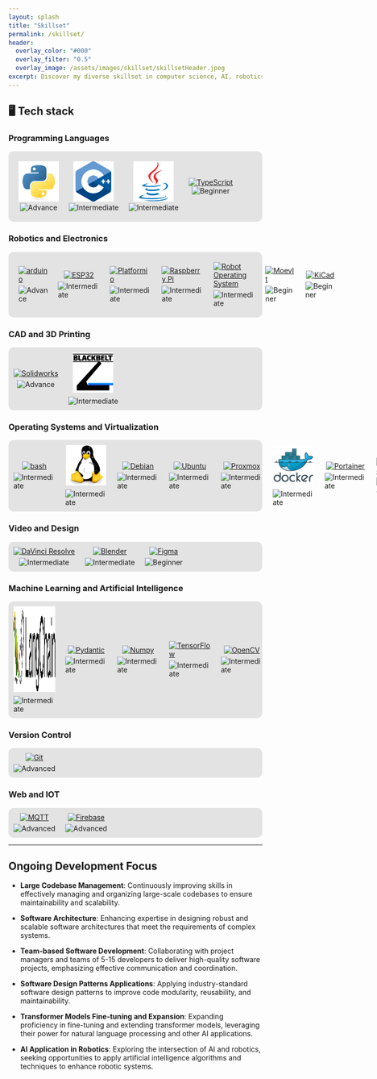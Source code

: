 ```yaml
---
layout: splash
title: "Skillset"
permalink: /skillset/
header:
  overlay_color: "#000"
  overlay_filter: "0.5"
  overlay_image: /assets/images/skillset/skillsetHeader.jpeg
excerpt: Discover my diverse skillset in computer science, AI, robotics, mechanics, and electronics.
---
```


## 🖥️ **Tech stack**

### Programming Languages
<div style="background-color: rgba(0, 0, 0, 0.1); padding: 10px; border-radius: 10px; display: flex; align-items: center;">
    <div style="display: flex; flex-direction: column; align-items: center; margin: 10px;">
        <a href="https://www.python.org" target="_blank" rel="noreferrer">
            <img src="https://raw.githubusercontent.com/devicons/devicon/master/icons/python/python-original.svg" alt="python" width="80" height="80"/>
        </a>
        <img src="https://img.shields.io/badge/Lv-Advance-red" alt="Advance" />
    </div>
    <div style="display: flex; flex-direction: column; align-items: center; margin: 10px;">
        <a href="https://www.w3schools.com/cpp/" target="_blank" rel="noreferrer">
            <img src="https://raw.githubusercontent.com/devicons/devicon/master/icons/cplusplus/cplusplus-original.svg" alt="cplusplus" width="80" height="80"/>
        </a>
        <img src="https://img.shields.io/badge/Lv-Intermediate-yellow" alt="Intermediate" />
    </div>
    <div style="display: flex; flex-direction: column; align-items: center; margin: 10px;">
        <a href="https://www.java.com" target="_blank" rel="noreferrer">
            <img src="https://raw.githubusercontent.com/devicons/devicon/master/icons/java/java-original.svg" alt="java" width="80" height="80"/>
        </a>
        <img src="https://img.shields.io/badge/Lv-Intermediate-yellow" alt="Intermediate" />
    </div>
    <div style="display: flex; flex-direction: column; align-items: center; margin: 10px;">
        <a href="https://www.typescriptlang.org/" target="_blank" rel="noreferrer">
            <img src="https://www.vectorlogo.zone/logos/typescriptlang/typescriptlang-icon.svg" alt="TypeScript" width="80" height="80"/>
        </a>
        <img src="https://img.shields.io/badge/Lv-Beginner-green" alt="Beginner" />
    </div>
</div>

### Robotics and Electronics
<div style="background-color: rgba(0, 0, 0, 0.1); padding: 10px; border-radius: 10px; display: flex; align-items: center;">
    <div style="display: flex; flex-direction: column; align-items: center; margin: 10px;">
        <a href="https://www.arduino.cc/" target="_blank" rel="noreferrer">
            <img src="https://cdn.worldvectorlogo.com/logos/arduino-1.svg" alt="arduino" width="80" height="80"/>
        </a>
        <img src="https://img.shields.io/badge/Lv-Advance-red" alt="Advance" style="margin-top: 5px;" />
    </div>
    <div style="display: flex; flex-direction: column; align-items: center; margin: 10px;">
        <a href="https://github.com/espressif" target="_blank" rel="noreferrer">
            <img src="https://avatars.githubusercontent.com/u/9460735?s=200&v=4" alt="ESP32" width="80" height="80"/>
        </a>
        <img src="https://img.shields.io/badge/Lv-Intermediate-yellow" alt="Intermediate" style="margin-top: 5px;" />
    </div>
    <div style="display: flex; flex-direction: column; align-items: center; margin: 10px;">
        <a href="https://github.com/platformio" target="_blank" rel="noreferrer">
            <img src="https://upload.wikimedia.org/wikipedia/commons/thumb/c/cd/PlatformIO_logo.svg/900px-PlatformIO_logo.svg.png?20220205132823" alt="Platformio" width="80" height="80"/>
        </a>
        <img src="https://img.shields.io/badge/Lv-Intermediate-yellow" alt="Intermediate" style="margin-top: 5px;" />
    </div>
    <div style="display: flex; flex-direction: column; align-items: center; margin: 10px;">
        <a href="https://www.raspberrypi.org/" target="_blank" rel="noreferrer">
            <img src="https://www.raspberrypi.org/pagekit-assets/media/images/4913a547895720ff30c1.svg" alt="Raspberry Pi" width="120" height="80"/>
        </a>
        <img src="https://img.shields.io/badge/Lv-Intermediate-yellow" alt="Intermediate" style="margin-top: 5px;" />
    </div>
    <div style="display: flex; flex-direction: column; align-items: center; margin: 10px;">
        <a href="https://docs.ros.org/en/humble/index.html" target="_blank" rel="noreferrer">
            <img src="https://www.ros.org/imgs/logo-white.png" alt="Robot Operating System" width="150" height="80"/>
        </a>
        <img src="https://img.shields.io/badge/Lv-Intermediate-yellow" alt="Intermediate" style="margin-top: 5px;" />
    </div>
    <div style="display: flex; flex-direction: column; align-items: center; margin: 10px;">
        <a href="https://moveit.ros.org/" target="_blank" rel="noreferrer">
            <img src="https://moveit.ros.org/assets/logo/moveit_logo-white.png" alt="MoevIt" width="180" height="96"/>
        </a>
        <img src="https://img.shields.io/badge/Lv-Beginner-green" alt="Beginner" style="margin-top: 5px;" />
    </div>
    <div style="display: flex; flex-direction: column; align-items: center; margin: 10px;">
        <a href="https://www.kicad.org/" target="_blank" rel="noreferrer">
            <img src="https://upload.wikimedia.org/wikipedia/commons/5/59/KiCad-Logo.svg" alt="KiCad" width="120" height="80"/>
        </a>
        <img src="https://img.shields.io/badge/Lv-Beginner-green" alt="Beginner" style="margin-top: 5px;" />
    </div>
</div>

### CAD and 3D Printing
<div style="background-color: rgba(0, 0, 0, 0.1); padding: 10px; border-radius: 10px; display: flex; align-items: center;">
    <div style="display: flex; flex-direction: column; align-items: center; margin-right: 20px;">
        <a href="https://www.solidworks.com/" target="_blank" rel="noreferrer">
            <img src="https://www.3ds.com/assets/3ds-navigation/Solidworks-logo_red.svg" alt="Solidworks" width="120" height="80"/>
        </a>
        <img src="https://img.shields.io/badge/Lv-Advance-red" alt="Advance" style="margin-top: 5px;" />
    </div>
    <div style="display: flex; flex-direction: column; align-items: center;">
        <a href="https://github.com/Ultimaker/Cura" target="_blank" rel="noreferrer">
            <img src="https://github.com/Ultimaker/Cura/raw/main/resources/images/cura-icon.png" alt="Cura" width="80" height="80"/>
        </a>
        <img src="https://img.shields.io/badge/Lv-Intermediate-yellow" alt="Intermediate" style="margin-top: 5px;" />
    </div>
</div>

### Operating Systems and Virtualization
<div style="background-color: rgba(0, 0, 0, 0.1); padding: 10px; border-radius: 10px; display: flex; align-items: center;">
    <div style="display: flex; flex-direction: column; align-items: center; margin-right: 20px;">
        <a href="https://www.gnu.org/software/bash/" target="_blank" rel="noreferrer">
            <img src="https://upload.wikimedia.org/wikipedia/commons/thumb/8/82/Gnu-bash-logo.svg/180px-Gnu-bash-logo.svg.png" alt="bash" width="100" height="80"/>
        </a>
        <img src="https://img.shields.io/badge/Lv-Intermediate-yellow" alt="Intermediate" style="margin-top: 5px;" />
    </div>
    <div style="display: flex; flex-direction: column; align-items: center; margin-right: 20px;">
        <a href="https://www.linux.org/" target="_blank" rel="noreferrer">
            <img src="https://raw.githubusercontent.com/devicons/devicon/master/icons/linux/linux-original.svg" alt="linux" width="80" height="80"/>
        </a>
        <img src="https://img.shields.io/badge/Lv-Intermediate-yellow" alt="Intermediate" style="margin-top: 5px;" />
    </div>
    <div style="display: flex; flex-direction: column; align-items: center; margin-right: 20px;">
        <a href="https://www.debian.org/" target="_blank" rel="noreferrer">
            <img src="https://www.debian.org/logos/openlogo-nd.svg" alt="Debian" width="80" height="80"/>
        </a>
        <img src="https://img.shields.io/badge/Lv-Intermediate-yellow" alt="Intermediate" style="margin-top: 5px;" />
    </div>
    <div style="display: flex; flex-direction: column; align-items: center; margin-right: 20px;">
        <a href="https://ubuntu.com/" target="_blank" rel="noreferrer">
            <img src="https://upload.wikimedia.org/wikipedia/commons/9/9e/UbuntuCoF.svg" alt="Ubuntu" width="80" height="80"/>
        </a>
        <img src="https://img.shields.io/badge/Lv-Intermediate-yellow" alt="Intermediate" style="margin-top: 5px;" />
    </div>
    <div style="display: flex; flex-direction: column; align-items: center; margin-right: 20px;">
        <a href="https://proxmox.com/en/" target="_blank" rel="noreferrer">
            <img src="https://proxmox.com/images/proxmox/logos/mediakit-proxmox-server-solutions-logos-dark.svg" alt="Proxmox" width="276" height="96"/>
        </a>
        <img src="https://img.shields.io/badge/Lv-Intermediate-yellow" alt="Intermediate" style="margin-top: 5px;" />
    </div>
    <div style="display: flex; flex-direction: column; align-items: center; margin-right: 20px;">
        <a href="https://www.docker.com/" target="_blank" rel="noreferrer">
            <img src="https://raw.githubusercontent.com/devicons/devicon/master/icons/docker/docker-original-wordmark.svg" alt="docker" width="80" height="80"/>
        </a>
        <img src="https://img.shields.io/badge/Lv-Intermediate-yellow" alt="Intermediate" style="margin-top: 5px;" />
    </div>
    <div style="display: flex; flex-direction: column; align-items: center; margin-right: 20px;">
        <a href="https://www.portainer.io/" target="_blank" rel="noreferrer">
            <img src="https://www.portainer.io/hubfs/portainer-logo-black.svg" alt="Portainer" width="120" height="96"/>
        </a>
        <img src="https://img.shields.io/badge/Lv-Intermediate-yellow" alt="Intermediate" style="margin-top: 5px;" />
    </div>
    <div style="display: flex; flex-direction: column; align-items: center;">
        <a href="https://nextcloud.com/" target="_blank" rel="noreferrer">
            <img src="https://upload.wikimedia.org/wikipedia/commons/thumb/6/60/Nextcloud_Logo.svg/212px-Nextcloud_Logo.svg.png?20210301111141" alt="Nextcloud" width="68" height="96"/>
        </a>
        <img src="https://img.shields.io/badge/Lv-Intermediate-yellow" alt="Intermediate" style="margin-top: 5px;" />
    </div>
</div>

### Video and Design
<div style="background-color: rgba(0, 0, 0, 0.1); padding: 10px; border-radius: 10px; display: flex; align-items: center;">
    <div style="display: flex; flex-direction: column; align-items: center; margin-right: 20px;">
        <a href="https://www.blackmagicdesign.com/products/davinciresolve" target="_blank" rel="noreferrer">
            <img src="https://upload.wikimedia.org/wikipedia/commons/9/90/DaVinci_Resolve_17_logo.svg" alt="DaVinci Resolve" width="80" height="80"/>
        </a>
        <img src="https://img.shields.io/badge/Lv-Intermediate-yellow" alt="Intermediate" style="margin-top: 5px;" />
    </div>
    <div style="display: flex; flex-direction: column; align-items: center; margin-right: 20px;">
        <a href="https://www.blender.org/" target="_blank" rel="noreferrer">
            <img src="https://download.blender.org/branding/community/blender_community_badge_white.svg" alt="Blender" width="80" height="80"/>
        </a>
        <img src="https://img.shields.io/badge/Lv-Intermediate-yellow" alt="Intermediate" style="margin-top: 5px;" />
    </div>
    <div style="display: flex; flex-direction: column; align-items: center;">
        <a href="https://www.figma.com/" target="_blank" rel="noreferrer">
            <img src="https://www.vectorlogo.zone/logos/figma/figma-icon.svg" alt="Figma" width="80" height="80"/>
        </a>
        <img src="https://img.shields.io/badge/Lv-Beginner-green" alt="Beginner" style="margin-top: 5px;" />
    </div>
</div>

### Machine Learning and Artificial Intelligence
<div style="background-color: rgba(0, 0, 0, 0.1); padding: 10px; border-radius: 10px; display: flex; align-items: center;">
    <div style="display: flex; flex-direction: column; align-items: center; margin-right: 20px;">
        <a href="https://github.com/langchain-ai/langchain" target="_blank" rel="noreferrer">
            <img src="/assets/images/skillset/Langchain.svg" alt="Langchain" width="170" height="170"/>
        </a>
        <img src="https://img.shields.io/badge/Lv-Intermediate-yellow" alt="Intermediate" style="margin-top: 5px;" />
    </div>
    <div style="display: flex; flex-direction: column; align-items: center; margin-right: 20px;">
        <a href="https://github.com/pydantic/pydantic" target="_blank" rel="noreferrer">
            <img src="https://avatars.githubusercontent.com/u/110818415?s=200&v=4" alt="Pydantic" width="80" height="80"/>
        </a>
        <img src="https://img.shields.io/badge/Lv-Intermediate-yellow" alt="Intermediate" style="margin-top: 5px;" />
    </div>
    <div style="display: flex; flex-direction: column; align-items: center; margin-right: 20px;">
        <a href="https://numpy.org/" target="_blank" rel="noreferrer">
            <img src="https://numpy.org/images/logo.svg" alt="Numpy" width="80" height="80"/>
        </a>
        <img src="https://img.shields.io/badge/Lv-Intermediate-yellow" alt="Intermediate" style="margin-top: 5px;" />
    </div>
    <div style="display: flex; flex-direction: column; align-items: center; margin-right: 20px;">
        <a href="https://www.tensorflow.org" target="_blank" rel="noreferrer">
            <img src="https://www.vectorlogo.zone/logos/tensorflow/tensorflow-icon.svg" alt="TensorFlow" width="80" height="80"/>
        </a>
        <img src="https://img.shields.io/badge/Lv-Intermediate-yellow" alt="Intermediate" style="margin-top: 5px;" />
    </div>
    <div style="display: flex; flex-direction: column; align-items: center;">
        <a href="https://opencv.org/" target="_blank" rel="noreferrer">
            <img src="https://www.vectorlogo.zone/logos/opencv/opencv-icon.svg" alt="OpenCV" width="80" height="80"/>
        </a>
        <img src="https://img.shields.io/badge/Lv-Intermediate-yellow" alt="Intermediate" style="margin-top: 5px;" />
    </div>
</div>

### Version Control
<div style="background-color: rgba(0, 0, 0, 0.1); padding: 10px; border-radius: 10px; display: flex; align-items: center;">
    <div style="display: flex; flex-direction: column; align-items: center;">
        <a href="https://git-scm.com/" target="_blank" rel="noreferrer">
            <img src="https://www.vectorlogo.zone/logos/git-scm/git-scm-icon.svg" alt="Git" width="80" height="80"/>
        </a>
        <img src="https://img.shields.io/badge/Lv-Advanced-red" alt="Advanced" style="margin-top: 5px;" />
    </div>
</div>


### Web and IOT
<div style="background-color: rgba(0, 0, 0, 0.1); padding: 10px; border-radius: 10px; display: flex; align-items: center;">
    <div style="display: flex; flex-direction: column; align-items: center; margin-right: 20px;">
        <a href="https://mqtt.org/" target="_blank" rel="noreferrer">
            <img src="https://mqtt.org/assets/img/mqtt-logo-transp.svg" alt="MQTT" width="100" height="80"/>
        </a>
        <img src="https://img.shields.io/badge/Lv-Advanced-red" alt="Advanced" style="margin-top: 5px;" />
    </div>
    <div style="display: flex; flex-direction: column; align-items: center;">
        <a href="https://firebase.google.com/" target="_blank" rel="noreferrer">
            <img src="https://www.vectorlogo.zone/logos/firebase/firebase-icon.svg" alt="Firebase" width="80" height="80"/>
        </a>
        <img src="https://img.shields.io/badge/Lv-Advanced-red" alt="Advanced" style="margin-top: 5px;" />
    </div>
</div>

---

## Ongoing Development Focus

- **Large Codebase Management**: Continuously improving skills in effectively managing and organizing large-scale codebases to ensure maintainability and scalability.

- **Software Architecture**: Enhancing expertise in designing robust and scalable software architectures that meet the requirements of complex systems.

- **Team-based Software Development**: Collaborating with project managers and teams of 5-15 developers to deliver high-quality software projects, emphasizing effective communication and coordination.

- **Software Design Patterns Applications**: Applying industry-standard software design patterns to improve code modularity, reusability, and maintainability.

- **Transformer Models Fine-tuning and Expansion**: Expanding proficiency in fine-tuning and extending transformer models, leveraging their power for natural language processing and other AI applications.

- **AI Application in Robotics**: Exploring the intersection of AI and robotics, seeking opportunities to apply artificial intelligence algorithms and techniques to enhance robotic systems.

